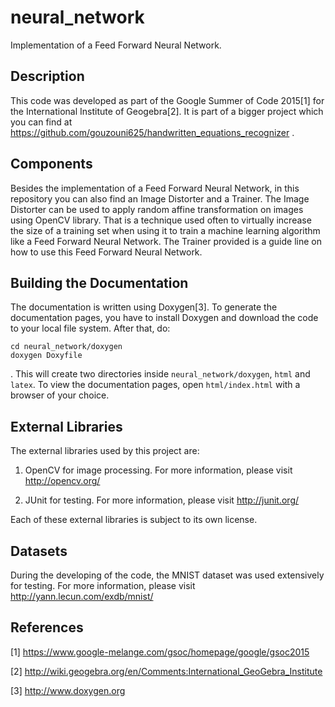 # neural_network
Implementation of a Feed Forward Neural Network.

## Description
This code was developed as part of the Google Summer of Code 2015[1] for the
International Institute of Geogebra[2]. It is part of a bigger project which
you can find at https://github.com/gouzouni625/handwritten_equations_recognizer .

## Components
Besides the implementation of a Feed Forward Neural Network, in this
repository you can also find an Image Distorter and a Trainer. The Image
Distorter can be used to apply random affine transformation on images using
OpenCV library. That is a technique used often to virtually increase the size
of a training set when using it to train a machine learning algorithm like
a Feed Forward Neural Network. The Trainer provided is a guide line on how
to use this Feed Forward Neural Network.

## Building the Documentation
The documentation is written using Doxygen[3]. To generate the documentation
pages, you have to install Doxygen and download the code to your local file
system. After that, do:

```
cd neural_network/doxygen
doxygen Doxyfile
```

. This will create two directories inside
`neural_network/doxygen`, `html` and `latex`. To view the documentation pages,
open  `html/index.html` with a browser of your choice.

## External Libraries
The external libraries used by this project are:

1. OpenCV for image processing. For more information, please visit
   http://opencv.org/

2. JUnit for testing. For more information, please visit
   http://junit.org/

Each of these external libraries is subject to its own license.

## Datasets
During the developing of the code, the MNIST dataset was used extensively for
testing. For more information, please visit
http://yann.lecun.com/exdb/mnist/

## References

[1] https://www.google-melange.com/gsoc/homepage/google/gsoc2015

[2] http://wiki.geogebra.org/en/Comments:International_GeoGebra_Institute

[3] http://www.doxygen.org
